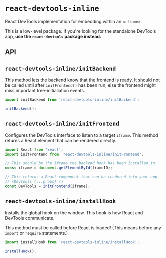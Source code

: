 # `react-devtools-inline`

React DevTools implementation for embedding within an `<iframe>`.

This is a low-level package. If you're looking for the standalone DevTools app, **use the `react-devtools` package instead.**

## API

## `react-devtools-inline/initBackend`

This method lets the backend know that the frontend is ready. It should not be called until after `initFrontend()` has been run, else the frontend might miss important tree-initialiation events.

```js
import initBackend from 'react-devtools-inline/initBackend';

initBackend();
```

## `react-devtools-inline/initFrontend`

Configures the DevTools interface to listen to a target `iframe`. This method returns a React element that can be rendered directly.

```js
import React from 'react';
import initFrontend from 'react-devtools-inline/initFrontend';

// This should be the iframe the backend hook has been installed in.
const iframe = document.getElementById(frameID);

// This returns a React component that can be rendered into your app.
// <DevTools {...props} />
const DevTools = initFrontend(iframe);
```

## `react-devtools-inline/installHook`

Installs the global hook on the window. This hook is how React and DevTools communicate.

This method must be called before React is loaded! (This means before any `import` or `require` statements.)

```js
import installHook from 'react-devtools-inline/installHook';

installHook();
```